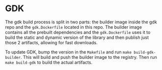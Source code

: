 # GDK

The gdk build process is split in two parts: the builder image inside the gdk repo and the `gdk.Dockerfile` located in this repo.
The builder image contains all the prebuilt dependencies and the `gdk.Dockerfile` uses it to build the static and dynamic version of the library
and then publish just those 2 artifacts, allowing for fast downloads.

To update GDK, bump the version in the `Makefile` and run `make build-gdk-builder`.
This will build and push the builder image to the registry.
Then run `make build-gdk` to build the actual artifacts.
